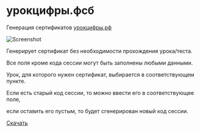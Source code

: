 # урокцифры.фсб
Генерация сертификатов [урокцифры.рф](https://урокцифры.рф/)

![Screenshot](https://i.ibb.co/727YYD9/screen.png)

Генерирует сертификат без необходимости прохождения урока/теста.

Все поля кроме кода сессии могут быть заполнены любыми данными.

Урок, для которого нужен сертификат, выбирается в соответствующем пункте.

Если есть старый код сессии, то можно ввести его в соответствующее поле,

если оставить его пустым, то будет сгенерирован новый код сессии.

[Скачать](https://github.com/Ze2QvoQxxKeu/datalesson.fsb/releases/download/3.0/datalesson.fsb.exe)
